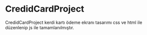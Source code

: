 # CredidCardProject
 CredidCardProject
 kerdi kartı ödeme ekranı tasarımı css ve html ile düzenlenip js ile tamamlanılmıştır.
